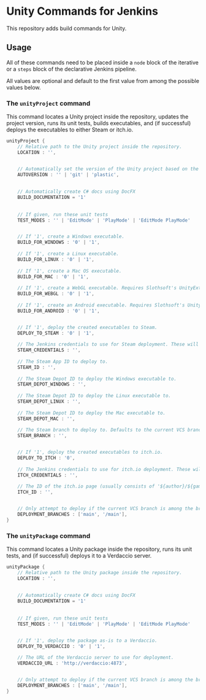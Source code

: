 # Unity Commands for Jenkins
This repository adds build commands for Unity.

## Usage
All of these commands need to be placed inside a `node` block of the iterative or a `steps` block of the declarative Jenkins pipeline.

All values are optional and default to the first value from among the possible values below.


### The `unityProject` command
This command locates a Unity project inside the repository, updates the project version, runs its unit tests, builds executables, and (if successful) deploys the executables to either Steam or itch.io.

```groovy
unityProject {
	// Relative path to the Unity project inside the repository.
	LOCATION : '',


	// Automatically set the version of the Unity project based on the tags and commits of the VCS.
	AUTOVERSION : '' | 'git' | 'plastic',
	
	
	// Automatically create C# docs using DocFX
	BUILD_DOCUMENTATION = '1'
	
	
	// If given, run these unit tests
	TEST_MODES : '' | 'EditMode' | 'PlayMode' | 'EditMode PlayMode'


	// If '1', create a Windows executable.
	BUILD_FOR_WINDOWS : '0' | '1',
	
	// If '1', create a Linux executable.
	BUILD_FOR_LINUX : '0' | '1',
	
	// If '1', create a Mac OS executable.
	BUILD_FOR_MAC : '0' | '1',
	
	// If '1', create a WebGL executable. Requires Slothsoft's UnityExtensions to already be installed as a Unity package.
	BUILD_FOR_WEBGL : '0' | '1',
	
	// If '1', create an Android executable. Requires Slothsoft's UnityExtensions to already be installed as a Unity package.
	BUILD_FOR_ANDROID : '0' | '1',


	// If '1', deploy the created executables to Steam.
	DEPLOY_TO_STEAM : '0' | '1',
	
	// The Jenkins credentials to use for Steam deployment. These will be fed to `steamcmd` and should consist of user name and password.
	STEAM_CREDENTIALS : '',
	
	// The Steam App ID to deploy to.
	STEAM_ID : '',
	
	// The Steam Depot ID to deploy the Windows executable to.
	STEAM_DEPOT_WINDOWS : '',
	
	// The Steam Depot ID to deploy the Linux executable to.
	STEAM_DEPOT_LINUX : '',
	
	// The Steam Depot ID to deploy the Mac executable to.
	STEAM_DEPOT_MAC : '',
	
	// The Steam branch to deploy to. Defaults to the current VCS branch with all slashes replaced with dashes ('/main/feature' becomes 'main-feature').
	STEAM_BRANCH : '',


	// If '1', deploy the created executables to itch.io.
	DEPLOY_TO_ITCH : '0',
	
	// The Jenkins credentials to use for itch.io deployment. These will be fed to `butler` and should consist of an authentification token.
	ITCH_CREDENTIALS : '',
	
	// The ID of the itch.io page (usually consists of '${author}/${game}').
	ITCH_ID : '',


	// Only attempt to deploy if the current VCS branch is among the branches listed.
	DEPLOYMENT_BRANCHES : ['main', '/main'],
}
```

### The `unityPackage` command

This command locates a Unity package inside the repository, runs its unit tests, and (if successful) deploys it to a Verdaccio server.

```groovy
unityPackage {
	// Relative path to the Unity package inside the repository.
	LOCATION : '',
	
	
	// Automatically create C# docs using DocFX
	BUILD_DOCUMENTATION = '1'
	
	
	// If given, run these unit tests
	TEST_MODES : '' | 'EditMode' | 'PlayMode' | 'EditMode PlayMode'


	// If '1', deploy the package as-is to a Verdaccio.
	DEPLOY_TO_VERDACCIO : '0' | '1',
	
	// The URL of the Verdaccio server to use for deployment.
	VERDACCIO_URL : 'http://verdaccio:4873',


	// Only attempt to deploy if the current VCS branch is among the branches listed.
	DEPLOYMENT_BRANCHES : ['main', '/main'],
}
```
